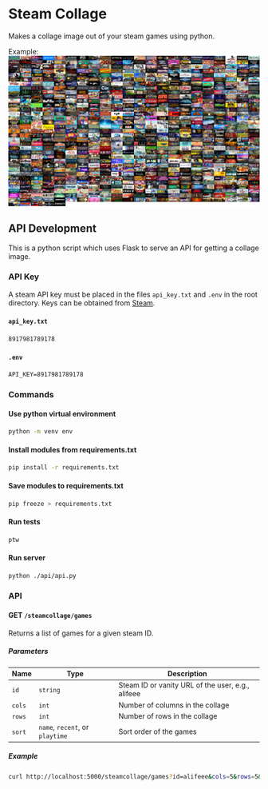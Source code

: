 # Steam Collage

Makes a collage image out of your steam games using python.

Example: ![Collage image](./images/alifeee.png)

## API Development

This is a python script which uses Flask to serve an API for getting a collage image.

### API Key

A steam API key must be placed in the files `api_key.txt` and `.env` in the root directory. Keys can be obtained from [Steam](https://steamcommunity.com/dev/apikey).

#### `api_key.txt`

```text
8917981789178
```

#### `.env`

```text
API_KEY=8917981789178
```

### Commands

#### Use python virtual environment

```bash
python -m venv env
```

#### Install modules from requirements.txt

```bash
pip install -r requirements.txt
```

#### Save modules to requirements.txt

```bash
pip freeze > requirements.txt
```

#### Run tests

```bash
ptw
```

#### Run server

```bash
python ./api/api.py
```

### API

#### GET `/steamcollage/games`

Returns a list of games for a given steam ID.

##### Parameters

| Name | Type | Description |
| ---- | ---- | ----------- |
| `id` | `string` | Steam ID or vanity URL of the user, e.g., alifeee |
| `cols` | `int` | Number of columns in the collage |
| `rows` | `int` | Number of rows in the collage |
| `sort` | `name`, `recent`, or `playtime` | Sort order of the games |

##### Example

```bash
curl http://localhost:5000/steamcollage/games?id=alifeee&cols=5&rows=5&sort=recent
```
